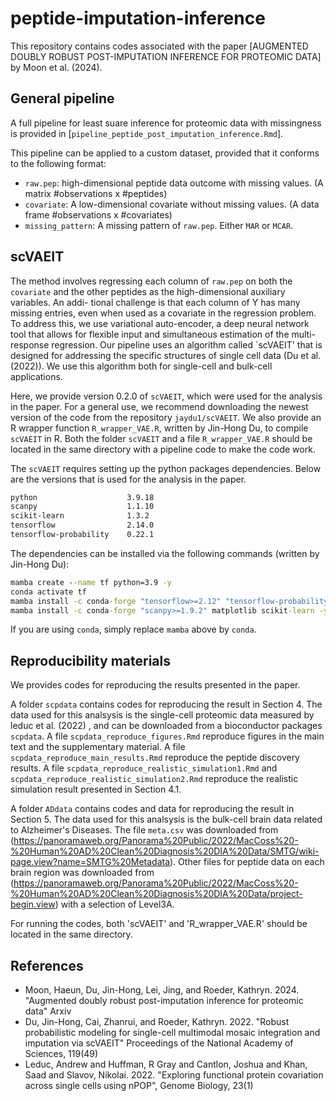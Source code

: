 # peptide-imputation-inference

This repository contains codes associated with the paper [AUGMENTED DOUBLY ROBUST POST-IMPUTATION INFERENCE FOR PROTEOMIC DATA] by Moon et al. (2024). 

## General pipeline

A full pipeline for least suare inference for proteomic data with missingness is provided in [`pipeline_peptide_post_imputation_inference.Rmd`].

This pipeline can be applied to a custom dataset, provided that it conforms to the following format:

- `raw.pep`: high-dimensional peptide data outcome with missing values. (A matrix #observations x #peptides)
- `covariate`: A low-dimensional covariate without missing values. (A data frame #observations x #covariates)
- `missing_pattern`: A missing pattern of `raw.pep`. Either `MAR` or `MCAR`.

## scVAEIT 

The method involves regressing each column of `raw.pep` on both the `covariate` and the other peptides as the high-dimensional auxiliary variables. An addi-
tional challenge is that each column of Y has many missing entries, even when used as a covariate in the regression problem. To address this, we use variational auto-encoder,
a deep neural network tool that allows for flexible input and simultaneous estimation of the multi-response regression. Our pipeline uses an algorithm called `scVAEIT' that is designed for addressing the specific structures of single cell data (Du et al. (2022)). We use this algorithm both for single-cell and bulk-cell applications. 

Here, we provide version 0.2.0 of `scVAEIT`, which were used for the analysis in the paper. For a general use, we recommend downloading the newest version of the code from the repository `jaydu1/scVAEIT`. We also provide an R wrapper function `R_wrapper_VAE.R`, written by Jin-Hong Du, to compile  `scVAEIT` in R. Both the folder `scVAEIT` and a file `R_wrapper_VAE.R` should be located in the same directory with a pipeline code to make the code work.

The `scVAEIT` requires setting up the python packages dependencies. Below are the versions that is used for the analysis in the paper. 

```cmd
python                    3.9.18
scanpy                    1.1.10 
scikit-learn              1.3.2
tensorflow                2.14.0
tensorflow-probability    0.22.1
```

The dependencies can be installed via the following commands (written by Jin-Hong Du):

```cmd
mamba create --name tf python=3.9 -y
conda activate tf
mamba install -c conda-forge "tensorflow>=2.12" "tensorflow-probability>=0.12" pandas jupyter -y
mamba install -c conda-forge "scanpy>=1.9.2" matplotlib scikit-learn -y
```
If you are using `conda`, simply replace `mamba` above by `conda`.


## Reproducibility materials

We provides codes for reproducing the results presented in the paper.  

A folder `scpdata` contains codes for reproducing the result in Section 4. The data used for this analsysis is the single-cell proteomic data measured by leduc et al. (2022) , and can be downloaded from a bioconductor packages `scpdata`. A file `scpdata_reproduce_figures.Rmd` reproduce figures in the main text and the supplementary material. A file `scpdata_reproduce_main_results.Rmd` reproduce the peptide discovery results. A file `scpdata_reproduce_realistic_simulation1.Rmd` and `scpdata_reproduce_realistic_simulation2.Rmd` reproduce the realistic simulation result presented in Section 4.1.

A folder `ADdata` contains codes and data for reproducing the result in Section 5. The data used for this analsysis is the bulk-cell brain data related to Alzheimer's Diseases. The file `meta.csv` was downloaded from 
(https://panoramaweb.org/Panorama%20Public/2022/MacCoss%20-%20Human%20AD%20Clean%20Diagnosis%20DIA%20Data/SMTG/wiki-page.view?name=SMTG%20Metadata). Other files for peptide data on each brain region was downloaded from
(https://panoramaweb.org/Panorama%20Public/2022/MacCoss%20-%20Human%20AD%20Clean%20Diagnosis%20DIA%20Data/project-begin.view)
with a selection of Level3A. 

For running the codes, both 'scVAEIT' and 'R_wrapper_VAE.R' should be located in the same directory.

## References 

- Moon, Haeun, Du, Jin-Hong, Lei, Jing, and Roeder, Kathryn. 2024. "Augmented doubly robust post-imputation inference for proteomic data" Arxiv
- Du, Jin-Hong, Cai, Zhanrui, and Roeder, Kathryn. 2022. "Robust probabilistic modeling for single-cell multimodal mosaic integration and imputation via scVAEIT" Proceedings of the National Academy of Sciences, 119(49)
- Leduc, Andrew and Huffman, R Gray and Cantlon, Joshua and Khan, Saad and Slavov, Nikolai. 2022. "Exploring functional protein covariation across single cells using nPOP", Genome Biology, 23(1)



